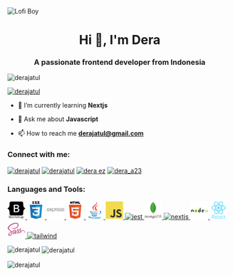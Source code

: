 <img src="https://i.buddyku.id/banner/2023/04/16/107099/107099.jpeg" alt="Lofi Boy">

<h1 align="center">Hi 👋, I'm Dera</h1>
<h3 align="center">A passionate frontend developer from Indonesia</h3>

<p align="left"> <img src="https://komarev.com/ghpvc/?username=derajatul&label=Profile%20views&color=0e75b6&style=flat" alt="derajatul" /> </p>

<p align="left"> <a href="https://twitter.com/derajatul" target="blank"><img src="https://img.shields.io/twitter/follow/derajatul?logo=twitter&style=for-the-badge" alt="derajatul" /></a> </p>

- 🌱 I’m currently learning **Nextjs**

- 💬 Ask me about **Javascript**

- 📫 How to reach me **derajatul@gmail.com**

<h3 align="left">Connect with me:</h3>
<p align="left">
<a href="https://twitter.com/derajatul" target="blank"><img align="center" src="https://raw.githubusercontent.com/rahuldkjain/github-profile-readme-generator/master/src/images/icons/Social/twitter.svg" alt="derajatul" height="30" width="40" /></a>
<a href="https://linkedin.com/in/derajatul" target="blank"><img align="center" src="https://raw.githubusercontent.com/rahuldkjain/github-profile-readme-generator/master/src/images/icons/Social/linked-in-alt.svg" alt="derajatul" height="30" width="40" /></a>
<a href="https://fb.com/dera ez" target="blank"><img align="center" src="https://raw.githubusercontent.com/rahuldkjain/github-profile-readme-generator/master/src/images/icons/Social/facebook.svg" alt="dera ez" height="30" width="40" /></a>
<a href="https://instagram.com/dera_a23" target="blank"><img align="center" src="https://raw.githubusercontent.com/rahuldkjain/github-profile-readme-generator/master/src/images/icons/Social/instagram.svg" alt="dera_a23" height="30" width="40" /></a>
</p>

<h3 align="left">Languages and Tools:</h3>
<p align="left"> <a href="https://getbootstrap.com" target="_blank" rel="noreferrer"> <img src="https://raw.githubusercontent.com/devicons/devicon/master/icons/bootstrap/bootstrap-plain-wordmark.svg" alt="bootstrap" width="40" height="40"/> </a> <a href="https://www.w3schools.com/css/" target="_blank" rel="noreferrer"> <img src="https://raw.githubusercontent.com/devicons/devicon/master/icons/css3/css3-original-wordmark.svg" alt="css3" width="40" height="40"/> </a> <a href="https://expressjs.com" target="_blank" rel="noreferrer"> <img src="https://raw.githubusercontent.com/devicons/devicon/master/icons/express/express-original-wordmark.svg" alt="express" width="40" height="40"/> </a> <a href="https://www.w3.org/html/" target="_blank" rel="noreferrer"> <img src="https://raw.githubusercontent.com/devicons/devicon/master/icons/html5/html5-original-wordmark.svg" alt="html5" width="40" height="40"/> </a> <a href="https://www.java.com" target="_blank" rel="noreferrer"> <img src="https://raw.githubusercontent.com/devicons/devicon/master/icons/java/java-original.svg" alt="java" width="40" height="40"/> </a> <a href="https://developer.mozilla.org/en-US/docs/Web/JavaScript" target="_blank" rel="noreferrer"> <img src="https://raw.githubusercontent.com/devicons/devicon/master/icons/javascript/javascript-original.svg" alt="javascript" width="40" height="40"/> </a> <a href="https://jestjs.io" target="_blank" rel="noreferrer"> <img src="https://www.vectorlogo.zone/logos/jestjsio/jestjsio-icon.svg" alt="jest" width="40" height="40"/> </a> <a href="https://www.mongodb.com/" target="_blank" rel="noreferrer"> <img src="https://raw.githubusercontent.com/devicons/devicon/master/icons/mongodb/mongodb-original-wordmark.svg" alt="mongodb" width="40" height="40"/> </a> <a href="https://nextjs.org/" target="_blank" rel="noreferrer"> <img src="https://cdn.worldvectorlogo.com/logos/nextjs-2.svg" alt="nextjs" width="40" height="40"/> </a> <a href="https://nodejs.org" target="_blank" rel="noreferrer"> <img src="https://raw.githubusercontent.com/devicons/devicon/master/icons/nodejs/nodejs-original-wordmark.svg" alt="nodejs" width="40" height="40"/> </a> <a href="https://reactjs.org/" target="_blank" rel="noreferrer"> <img src="https://raw.githubusercontent.com/devicons/devicon/master/icons/react/react-original-wordmark.svg" alt="react" width="40" height="40"/> </a> <a href="https://sass-lang.com" target="_blank" rel="noreferrer"> <img src="https://raw.githubusercontent.com/devicons/devicon/master/icons/sass/sass-original.svg" alt="sass" width="40" height="40"/> </a> <a href="https://tailwindcss.com/" target="_blank" rel="noreferrer"> <img src="https://www.vectorlogo.zone/logos/tailwindcss/tailwindcss-icon.svg" alt="tailwind" width="40" height="40"/> </a> </p>

<p><img align="left" src="https://github-readme-stats.vercel.app/api/top-langs?username=derajatul&show_icons=true&theme=tokyonight&locale=en&layout=compact" alt="derajatul" /></p>

<p>&nbsp;<img align="center" src="https://github-readme-stats.vercel.app/api?username=derajatul&show_icons=true&theme=tokyonight&locale=en" alt="derajatul" /></p>

<p><img align="center" src="https://github-readme-streak-stats.herokuapp.com/?user=derajatul&theme=dark" alt="derajatul" /></p>
